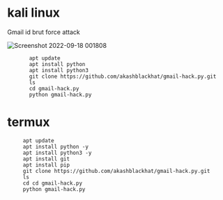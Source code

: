 # kali linux
Gmail id brut force attack

![Screenshot 2022-09-18 001808](https://user-images.githubusercontent.com/88341460/190890974-decd3858-656e-486f-afd8-c1ddb15da0e7.jpg)

           apt update
           apt install python
           apt install python3
           git clone https://github.com/akashblackhat/gmail-hack.py.git
           ls
           cd gmail-hack.py
           python gmail-hack.py
# termux
         apt update
         apt install python -y
         apt install python3 -y
         apt install git 
         apt install pip
         git clone https://github.com/akashblackhat/gmail-hack.py.git
         ls
         cd cd gmail-hack.py
         python gmail-hack.py

